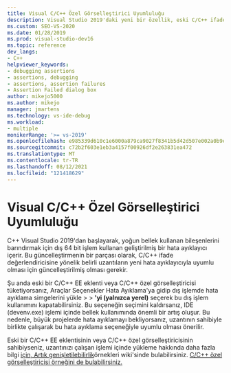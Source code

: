 ```yaml
---
title: Visual C/C++ Özel Görselleştirici Uyumluluğu
description: Visual Studio 2019'daki yeni bir özellik, eski C/C++ ifade değerlendiricisi eklentileri ve özel görselleştiricilerle uyumlu olabilir. Ayrıntılar için bu makaleye bakın.
ms.custom: SEO-VS-2020
ms.date: 01/28/2019
ms.prod: visual-studio-dev16
ms.topic: reference
dev_langs:
- C++
helpviewer_keywords:
- debugging assertions
- assertions, debugging
- assertions, assertion failures
- Assertion Failed dialog box
author: mikejo5000
ms.author: mikejo
manager: jmartens
ms.technology: vs-ide-debug
ms.workload:
- multiple
monikerRange: '>= vs-2019'
ms.openlocfilehash: e985339d610c1e6000a879ca9027f8341b5d42d507e002a0b9e8a668888dad23
ms.sourcegitcommit: c72b2f603e1eb3a4157f00926df2e263831ea472
ms.translationtype: MT
ms.contentlocale: tr-TR
ms.lasthandoff: 08/12/2021
ms.locfileid: "121418629"
---
```

# <a name="visual-cc-custom-visualizer-compatibility"></a>Visual C/C++ Özel Görselleştirici Uyumluluğu

C++ Visual Studio 2019'dan başlayarak, yoğun bellek kullanan bileşenlerini barındırmak için dış 64 bit işlem kullanan geliştirilmiş bir hata ayıklayıcı içerir. Bu güncelleştirmenin bir parçası olarak, C/C++ ifade değerlendiricisine yönelik belirli uzantıların yeni hata ayıklayıcıyla uyumlu olması için güncelleştirilmiş olması gerekir.

Şu anda eski bir C/C++ EE eklenti veya C/C++ özel görselleştiricisi tüketiyorsanız, Araçlar Seçenekler Hata Ayıklama'ya gidip dış işlemde hata ayıklama simgelerini yükle  >    >   **'yi (yalnızca yerel)** seçerek bu dış işlem kullanımını kapatabilirsiniz. Bu seçeneğin seçimini kaldırsanız, IDE (devenv.exe) işlemi içinde bellek kullanımında önemli bir artış oluşur. Bu nedenle, büyük projelerde hata ayıklamayı bekliyorsanız, uzantının sahibiyle birlikte çalışarak bu hata ayıklama seçeneğiyle uyumlu olması önerilir.

Eski bir C/C++ EE eklentisinin veya C/C++ özel görselleştiricisinin sahibiyseniz, uzantınızı çalışan işlemi içinde yükleme hakkında daha fazla bilgi [için, Artık genişletilebilirlik](https://github.com/Microsoft/ConcordExtensibilitySamples/wiki/Worker-Process-Remoting)örnekleri wiki'sinde bulabilirsiniz. [C/C++ özel görselleştiricisi örneğini de bulabilirsiniz.](https://github.com/Microsoft/ConcordExtensibilitySamples/tree/master/CppCustomVisualizer)